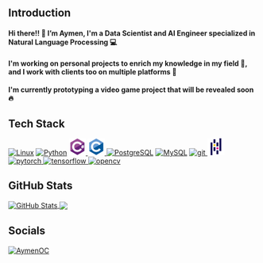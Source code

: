 ## Introduction
#### Hi there!! 👋 I’m Aymen, I'm a Data Scientist and AI Engineer specialized in Natural Language Processing 💻
#### I'm working on personal projects to enrich my knowledge in my field 🌱, and I work with clients too on multiple platforms 💼
#### I'm currently prototyping a video game project that will be revealed soon 🔥
## Tech Stack 
<p align="left">
<a href="https://www.linux.org" target="_blank" rel="noreferrer"><img src="https://raw.githubusercontent.com/danielcranney/readme-generator/main/public/icons/skills/linux-colored.svg" width="34" height="34" alt="Linux" /></a> 
<a href="https://www.python.org/" target="_blank" rel="noreferrer"><img src="https://raw.githubusercontent.com/danielcranney/readme-generator/main/public/icons/skills/python-colored.svg" width="34" height="34" alt="Python" /></a>
<a href="https://www.w3schools.com/cs/" target="_blank" rel="noreferrer"> <img src="https://raw.githubusercontent.com/devicons/devicon/master/icons/csharp/csharp-original.svg" alt="csharp" width="34" height="34"/> </a>
<a href="https://www.cprogramming.com/" target="_blank" rel="noreferrer"> <img src="https://raw.githubusercontent.com/devicons/devicon/master/icons/c/c-original.svg" alt="c" width="34" height="34"/> </a> 
<a href="https://www.postgresql.org/" target="_blank" rel="noreferrer"><img src="https://raw.githubusercontent.com/danielcranney/readme-generator/main/public/icons/skills/postgresql-colored.svg" width="34" height="34" alt="PostgreSQL" /></a>
<a href="https://www.mysql.com/" target="_blank" rel="noreferrer"><img src="https://raw.githubusercontent.com/danielcranney/readme-generator/main/public/icons/skills/mysql-colored.svg" width="34" height="34" alt="MySQL" /></a>
<a href="https://git-scm.com/" target="_blank" rel="noreferrer"> <img src="https://www.vectorlogo.zone/logos/git-scm/git-scm-icon.svg" alt="git" width="34" height="34"/> </a>
<a href="https://pandas.pydata.org/" target="_blank" rel="noreferrer"> <img src="https://raw.githubusercontent.com/devicons/devicon/2ae2a900d2f041da66e950e4d48052658d850630/icons/pandas/pandas-original.svg" alt="pandas" width="34" height="34"/> </a>
<a href="https://pytorch.org/" target="_blank" rel="noreferrer"> <img src="https://www.vectorlogo.zone/logos/pytorch/pytorch-icon.svg" alt="pytorch" width="34" height="34"/> </a>
<a href="https://www.tensorflow.org" target="_blank" rel="noreferrer"> <img src="https://www.vectorlogo.zone/logos/tensorflow/tensorflow-icon.svg" alt="tensorflow" width="34" height="34"/> </a>
<a href="https://opencv.org/" target="_blank" rel="noreferrer"> <img src="https://www.vectorlogo.zone/logos/opencv/opencv-icon.svg" alt="opencv" width="34" height="34"/> </a> 
</p>

## GitHub Stats

<a href="https://github.com/AymenOC/AymenOC.git">
<img align="center" src="https://github-readme-stats-three-rho-31.vercel.app/api?username=AymenOC&hide_border=true&count_private=true&show_icons=true&theme=gotham" alt="GitHub Stats" /> </a>
<a href="https://github.com/AymenOC/AymenOC.git">
<img align="center" src="https://github-readme-stats-three-rho-31.vercel.app/api/top-langs/?username=AymenOC&hide_border=true&count_private=true&show_icons=true&theme=gotham&langs_count=5" /> </a>

## Socials

<p align="left">
<a href="https://www.linkedin.com/in/aymen-as-058228292" target="blank"><img align="center" src="https://raw.githubusercontent.com/rahuldkjain/github-profile-readme-generator/master/src/images/icons/Social/linked-in-alt.svg" alt="AymenOC" height="34" width="34" /></a>
</p>


